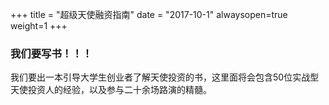 +++
title = "超级天使融资指南"
date = "2017-10-1"
alwaysopen=true
weight=1
+++

### 我们要写书！！！

我们要出一本引导大学生创业者了解天使投资的书，这里面将会包含50位实战型天使投资人的经验，以及参与二十余场路演的精髓。
